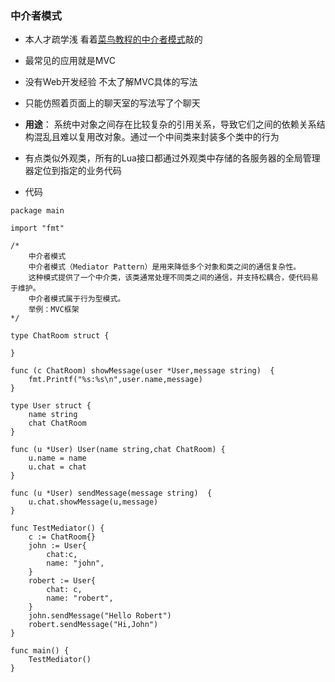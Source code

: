 ### 中介者模式
- 本人才疏学浅 看着[菜鸟教程的中介者模式](https://www.runoob.com/design-pattern/mediator-pattern.html)敲的
- 最常见的应用就是MVC
- 没有Web开发经验 不太了解MVC具体的写法
- 只能仿照着页面上的聊天室的写法写了个聊天
- **用途**： 系统中对象之间存在比较复杂的引用关系，导致它们之间的依赖关系结构混乱且难以复用改对象。通过一个中间类来封装多个类中的行为
- 有点类似外观类，所有的Lua接口都通过外观类中存储的各服务器的全局管理器定位到指定的业务代码

- 代码
```Golang
package main

import "fmt"

/*
	中介者模式
	中介者模式（Mediator Pattern）是用来降低多个对象和类之间的通信复杂性。
	这种模式提供了一个中介类，该类通常处理不同类之间的通信，并支持松耦合，使代码易于维护。
	中介者模式属于行为型模式。
	举例：MVC框架
*/

type ChatRoom struct {

}

func (c ChatRoom) showMessage(user *User,message string)  {
	fmt.Printf("%s:%s\n",user.name,message)
}

type User struct {
	name string
	chat ChatRoom
}

func (u *User) User(name string,chat ChatRoom) {
	u.name = name
	u.chat = chat
}

func (u *User) sendMessage(message string)  {
	u.chat.showMessage(u,message)
}

func TestMediator() {
	c := ChatRoom{}
	john := User{
		chat:c,
		name: "john",
	}
	robert := User{
		chat: c,
		name: "robert",
	}
	john.sendMessage("Hello Robert")
	robert.sendMessage("Hi,John")
}

func main() {
	TestMediator()
}
```
